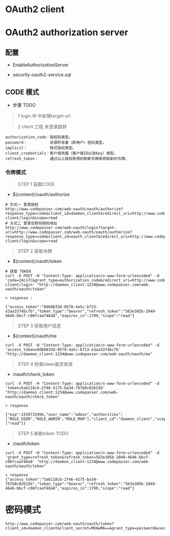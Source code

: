 

# OAuth2 client



# OAuth2 authorization server

## 配置

- EnableAuthorizationServer

- security-oauth2-service.sql


## CODE 模式
 
- 步骤 TODO

> 1 login.ftl 中处理target-url

> 2 client 工程 未登录跳转

```
authorization_code：授权码类型。
password：          资源所有者（即用户）密码类型。
implicit：          隐式授权类型。
client_credentials：客户端凭据（客户端ID以及Key）类型。
refresh_token：     通过以上授权获得的刷新令牌来获取新的令牌。
```


###  令牌模式

> STEP 1 获取CODE 

- ${context}/oauth/authorize

```
# 方式一 登录授权
http://www.codepasser.com/web-oauth/oauth/authorize?response_type=code&client_id=daemon_client&redirect_uri=http://www.codepasser.com/web-client/login&scope=read
# 方式二 登录后转向授权地址
http://www.codepasser.com/web-oauth/login?target-url=http://www.codepasser.com/web-oauth/oauth/authorize?response_type=code&client_id=oauth_client&redirect_uri=http://www.codepasser.com/web-client/login&scope=read
```

> STEP 2 获取令牌 

- ${context}/oauth/token

```
# 获取 TOKEN
curl -X POST -H "Content-Type: application/x-www-form-urlencoded" -d 'code=24cs7C&grant_type=authorization_code&redirect_uri=http://www.codepasser.com/web-client/login' "http://daemon_client:1234@www.codepasser.com/web-oauth/oauth/token"

> response :

{"access_token":"0db0833d-0578-4a5c-b723-e3aa3374bcfb","token_type":"bearer","refresh_token":"563e385b-2049-4646-bbcf-c06fcaaf48a8","expires_in":1799,"scope":"read"}

```

> STEP 3 获取用户信息 

- ${context}/oauth/me

```
curl -X POST -H "Content-Type: application/x-www-form-urlencoded" -d 'access_token=0db0833d-0578-4a5c-b723-e3aa3374bcfb' "http://daemon_client:1234@www.codepasser.com/web-oauth/oauth/me"
```

> STEP 4 检查token是否有效

- /oauth/check_token

```
curl -X POST -H "Content-Type: application/x-www-form-urlencoded" -d 'token=5a6118cb-2f46-4175-ba34-787b8c02b15b' "http://daemon_client:1234@www.codepasser.com/web-oauth/oauth/check_token"

> response

{"exp":1559731956,"user_name":"admin","authorities":["ROLE_USER","ROLE_ADMIN","ROLE_MGR"],"client_id":"daemon_client","scope":["read"]}

```


> STEP 5 刷新token TODO

- /oauth/token

```
curl -X POST -H "Content-Type: application/x-www-form-urlencoded" -d 'grant_type=refresh_token&refresh_token=563e385b-2049-4646-bbcf-c06fcaaf48a8' "http://daemon_client:1234@www.codepasser.com/web-oauth/oauth/token"

> response
{"access_token":"5a6118cb-2f46-4175-ba34-787b8c02b15b","token_type":"bearer","refresh_token":"563e385b-2049-4646-bbcf-c06fcaaf48a8","expires_in":1799,"scope":"read"}

```
# 密码模式

```
http://www.codepasser.com/web-oauth/oauth/token?client_id=daemon_client&client_secret=MDAwMA==&grant_type=password&username=admin&password=123qwe
```
